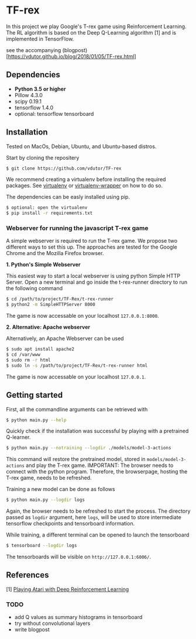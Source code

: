 # TF-rex
In this project we play Google's T-rex game using Reinforcement Learning.
The RL algorithm is based on the Deep Q-Learning algorithm [1] and is implemented in TensorFlow.

see the accompanying (blogpost)[https://vdutor.github.io/blog/2018/01/05/TF-rex.html]

## Dependencies
 - __Python 3.5 or higher__
 - Pillow 4.3.0
 - scipy 0.19.1
 - tensorflow 1.4.0
 - optional: tensorflow tensorboard


## Installation

Tested on MacOs, Debian, Ubuntu, and Ubuntu-based distros.

Start by cloning the repositery
```sh
$ git clone https://github.com/vdutor/TF-rex
```

We recommend creating a virtualenv before installing the required packages. See [virtualenv](https://virtualenv.pypa.io/en/stable/) or [virtualenv-wrapper](https://virtualenvwrapper.readthedocs.io/en/latest/) on how to do so.

The dependencies can be easly installed using pip.
```sh
$ optional: open the virtualenv
$ pip install -r requirements.txt
```
### Webserver for running the javascript T-rex game

A simple webserver is required to run the T-rex game. We propose two different ways to set this up.
The approaches are tested for the Google Chrome and the Mozilla Firefox browser.

__1. Python's Simple Webserver__

This easiest way to start a local webserver is using python Simple HTTP Server.
Open a new terminal and go inside the t-rex-runner directory to run the following command
```sh
$ cd /path/to/project/TF-Rex/t-rex-runner
$ python2 -m SimpleHTTPServer 8000 
```
The game is now accessable on your localhost `127.0.0.1:8000`.

__2. Alternative: Apache webserver__

Alternatively, an Apache Webserver can be used
```sh
$ sudo apt install apache2
$ cd /var/www
$ sudo rm -r html
$ sudo ln -s /path/to/project/TF-Rex/t-rex-runner html
```
The game is now accessable on your localhost `127.0.0.1`. 

## Getting started

First, all the commandline arguments can be retrieved with
```sh
$ python main.py --help
```

Quickly check if the installation was successful by playing with a pretrained Q-learner.
```sh
$ python main.py --notraining --logdir ./models/model-3-actions
```
This command will restore the pretrained model, stored in `models/model-3-actions` and play the T-rex game.
IMPORTANT: The browser needs to connect with the python program. Therefore, the browserpage, hosting the T-rex game, needs to be refreshed.

Training a new model can be done as follows
```sh
$ python main.py --logdir logs
```
Again, the browser needs to be refreshed to start the process. The directory passed as `logdir` argument, here `logs`, will be used to store intermediate tensorflow checkpoints and tensorboard information.

While training, a different terminal can be opened to launch the tensorboard
```sh
$ tensorboard --logdir logs
```
The tensorboards will be visible on `http://127.0.0.1:6006/`.

## References
[1] [Playing Atari with Deep Reinforcement Learning](https://www.cs.toronto.edu/~vmnih/docs/dqn.pdf)

### TODO
- add Q values as summary histograms in tensorboard
- try without convolutional layers
- write blogpost
